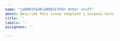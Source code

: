```yaml
---
name: "\U0001F64B\U0001F3FD‍♂️ Other stuff"
about: Describe this issue template's purpose here.
title: ''
labels: ''
assignees: ''

---
```



